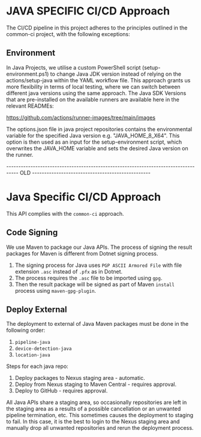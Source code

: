 # JAVA SPECIFIC CI/CD Approach

The CI/CD pipeline in this project adheres to the principles outlined in the common-ci project, with the following exceptions:

## Environment

In Java Projects, we utilise a custom PowerShell script (setup-environment.ps1) to change Java JDK version instead of relying on the actions/setup-java within the YAML workflow file. This approach grants us more flexibility in terms of local testing, where we can switch between different java versions using the same approach. 
The Java SDK Versions that are pre-installed on the available runners are available here in the relevant READMEs: 

https://github.com/actions/runner-images/tree/main/images

The options.json file in java project repositories contains the environmental variable for the specified Java version e.g. "JAVA_HOME_8_X64". This option is then used as an input for the setup-environment script, which overwrites the JAVA_HOME variable and sets the desired Java version on the runner.



----------------------------------------------------------------------------------- OLD -------------------------------------------------

# Java Specific CI/CD Approach
This API complies with the `common-ci` approach.

## Code Signing
We use Maven to package our Java APIs. The process of signing the result packages for Maven is different from Dotnet signing process.
1. The signing process for Java uses `PGP ASCII Armored File` with file extension `.asc` instead of `.pfx` as in Dotnet.
2. The process requires the `.asc` file to be imported using `gpg`.
3. Then the result package will be signed as part of Maven `install` process using `maven-gpg-plugin`.

## Deploy External
The deployment to external of Java Maven packages must be done in the following order:

1. `pipeline-java`
2. `device-detection-java`
3. `location-java`

Steps for each java repo:
1. Deploy packages to Nexus staging area - automatic.
2. Deploy from Nexus staging to Maven Central - requires approval.
3. Deploy to GitHub - requires approval.

All Java APIs share a staging area, so occasionally repositories are left in the staging area as a results of a possible cancellation or an unwanted pipeline termination, etc. This sometimes causes the deployment to staging to fail. In this case, it is the best to login to the Nexus staging area and manually drop all unwanted repositories and rerun the deployment process.